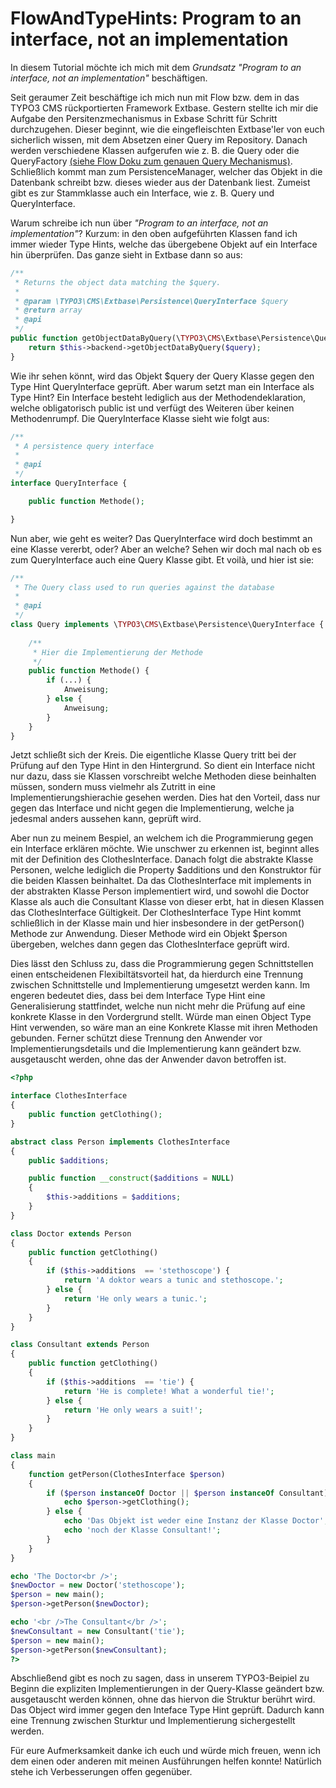 FlowAndTypeHints: Program to an interface, not an implementation
================================================================
In diesem Tutorial möchte ich mich mit dem <i>Grundsatz "Program to an interface, not an implementation"</i> beschäftigen.

Seit geraumer Zeit beschäftige ich mich nun mit Flow bzw. dem in das TYPO3 CMS rückportierten Framework Extbase. Gestern stellte ich mir die Aufgabe den Persitenzmechanismus in Exbase Schritt für Schritt durchzugehen. Dieser beginnt, wie die eingefleischten Extbase'ler von euch sicherlich wissen, mit dem Absetzen einer Query im <Model>Repository. Danach werden verschiedene Klassen aufgerufen wie z. B. die Query oder die QueryFactory [(siehe Flow Doku zum genauen Query Mechanismus)](http://docs.typo3.org/flow/TYPO3FlowDocumentation/stable/TheDefinitiveGuide/PartIII/Persistence.html). Schließlich kommt man zum PersistenceManager, welcher das Objekt in die Datenbank schreibt bzw. dieses wieder aus der Datenbank liest. Zumeist gibt es zur Stammklasse auch ein Interface, wie z. B. Query und QueryInterface.

Warum schreibe ich nun über <i>"Program to an interface, not an implementation"</i>? Kurzum: in den oben aufgeführten Klassen fand ich immer wieder Type Hints, welche das übergebene Objekt auf ein Interface hin überprüfen. Das ganze sieht in Extbase dann so aus:

```php
/**
 * Returns the object data matching the $query.
 *
 * @param \TYPO3\CMS\Extbase\Persistence\QueryInterface $query
 * @return array
 * @api
 */
public function getObjectDataByQuery(\TYPO3\CMS\Extbase\Persistence\QueryInterface $query) {
	return $this->backend->getObjectDataByQuery($query);
}

```

Wie ihr sehen könnt, wird das Objekt $query der Query Klasse gegen den Type Hint QueryInterface geprüft.
Aber warum setzt man ein Interface als Type Hint? Ein Interface besteht lediglich aus der Methodendeklaration, welche obligatorisch public ist und verfügt des Weiteren über keinen Methodenrumpf. Die QueryInterface Klasse sieht wie folgt aus:

```php
/**
 * A persistence query interface
 *
 * @api
 */
interface QueryInterface {

	public function Methode();

}

```
Nun aber, wie geht es weiter? Das QueryInterface wird doch bestimmt an eine Klasse vererbt, oder? Aber an welche? Sehen wir doch mal nach ob es zum QueryInterface auch eine Query Klasse gibt. Et voilà, und hier ist sie:

```php
/**
 * The Query class used to run queries against the database
 *
 * @api
 */
class Query implements \TYPO3\CMS\Extbase\Persistence\QueryInterface {
	
	/**
	 * Hier die Implementierung der Methode 
	 */
	public function Methode() {
		if (...) {
			Anweisung;
		} else {
			Anweisung;
		}
	}
}
```
Jetzt schließt sich der Kreis. Die eigentliche Klasse Query tritt bei der Prüfung auf den Type Hint in den Hintergrund. So dient ein Interface nicht nur dazu, dass sie Klassen vorschreibt welche Methoden diese beinhalten müssen, sondern muss vielmehr als Zutritt in eine Implementierungshierachie gesehen werden. Dies hat den Vorteil, dass nur gegen das Interface und nicht gegen die Implementierung, welche ja jedesmal anders aussehen kann, geprüft wird.

Aber nun zu meinem Bespiel, an welchem ich die Programmierung gegen ein Interface erklären möchte. Wie unschwer zu erkennen ist, beginnt alles mit der Definition des ClothesInterface. Danach folgt die abstrakte Klasse Personen, welche lediglich die Property $additions und den Konstruktor für die beiden Klassen beinhaltet. Da das ClothesInterface mit implements in der abstrakten Klasse Person implementiert wird, und sowohl die Doctor Klasse als auch die Consultant Klasse von dieser erbt, hat in diesen Klassen das ClothesInterface Gültigkeit. Der ClothesInterface Type Hint kommt schließlich in der Klasse main und hier insbesondere in der getPerson() Methode zur Anwendung. Dieser Methode wird ein Objekt $person übergeben, welches dann gegen das ClothesInterface geprüft wird. 

Dies lässt den Schluss zu, dass die Programmierung gegen Schnittstellen einen entscheidenen Flexibiltätsvorteil hat, da hierdurch eine Trennung zwischen Schnittstelle und Implementierung umgesetzt werden kann. Im engeren bedeutet dies, dass bei dem Interface Type Hint eine Generalisierung stattfindet, welche nun nicht mehr die Prüfung auf eine konkrete Klasse in den Vordergrund stellt. Würde man einen Object Type Hint verwenden, so wäre man an eine Konkrete Klasse mit ihren Methoden gebunden. Ferner schützt diese Trennung den Anwender vor Implementierungsdetails und die Implementierung kann geändert bzw. ausgetauscht werden, ohne das der Anwender davon betroffen ist.

```php
<?php

interface ClothesInterface
{
    public function getClothing();
}

abstract class Person implements ClothesInterface
{
    public $additions;

    public function __construct($additions = NULL)
    {
        $this->additions = $additions;	
    }	
}

class Doctor extends Person
{
    public function getClothing()
    {
        if ($this->additions  == 'stethoscope') {
            return 'A doktor wears a tunic and stethoscope.';
        } else {
            return 'He only wears a tunic.';
        }	
    }
}

class Consultant extends Person
{
    public function getClothing()
    {		
        if ($this->additions  == 'tie') {
            return 'He is complete! What a wonderful tie!';
        } else {
            return 'He only wears a suit!';
        }
    }
}

class main
{
    function getPerson(ClothesInterface $person)
    {		
        if ($person instanceOf Doctor || $person instanceOf Consultant) {
            echo $person->getClothing();	
        } else {
            echo 'Das Objekt ist weder eine Instanz der Klasse Doctor';
            echo 'noch der Klasse Consultant!';
        }
    }
}

echo 'The Doctor<br />';
$newDoctor = new Doctor('stethoscope');
$person = new main();
$person->getPerson($newDoctor);

echo '<br />The Consultant</br />';
$newConsultant = new Consultant('tie');
$person = new main();
$person->getPerson($newConsultant);
?>

```

Abschließend gibt es noch zu sagen, dass in unserem TYPO3-Beipiel zu Beginn die expliziten Implementierungen in der Query-Klasse geändert bzw. ausgetauscht werden können, ohne das hiervon die Struktur berührt wird. Das Object wird immer gegen den Inteface Type Hint geprüft. Dadurch kann eine Trennung zwischen Sturktur und Implementierung sichergestellt werden.

Für eure Aufmerksamkeit danke ich euch und würde mich freuen, wenn ich dem einen oder anderen mit meinen Ausführungen helfen konnte! Natürlich stehe ich Verbesserungen offen gegenüber.
